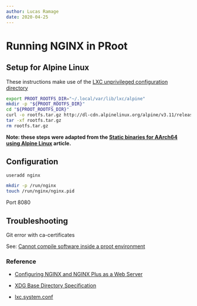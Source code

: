 ```yaml
---
author: Lucas Ramage
date: 2020-04-25
---
```


# Running NGINX in PRoot

## Setup for Alpine Linux

These instructions make use of the [LXC unprivileged configuration directory](https://github.com/lxc/lxc/blob/master/doc/lxc.system.conf#L11)

```sh
export PROOT_ROOTFS_DIR="~/.local/var/lib/lxc/alpine"
mkdir -p "${PROOT_ROOTFS_DIR}"
cd "${PROOT_ROOTFS_DIR}"
curl -o rootfs.tar.gz http://dl-cdn.alpinelinux.org/alpine/v3.11/releases/x86_64/alpine-minirootfs-3.11.6-x86_64.tar.gz
tar -xf rootfs.tar.gz
rm rootfs.tar.gz
```

**Note: these steps were adapted from the [Static binaries for AArch64 using Alpine Linux](alpine-aarch64.md#compiling) article.**

## Configuration

```sh
useradd nginx

mkdir -p /run/nginx
touch /run/nginx/nginx.pid
```

Port 8080

## Troubleshooting

Git error with ca-certificates

See: [Cannot compile software inside a proot environment](https://github.com/proot-me/proot/issues/191)

### Reference

- [Configuring NGINX and NGINX Plus as a Web Server](https://docs.nginx.com/nginx/admin-guide/web-server/web-server)

- [XDG Base Directory Specification](https://specifications.freedesktop.org/basedir-spec/basedir-spec-latest.html#variables)

- [lxc.system.conf](https://linuxcontainers.org/lxc/manpages//man5/lxc.system.conf.5.html)
